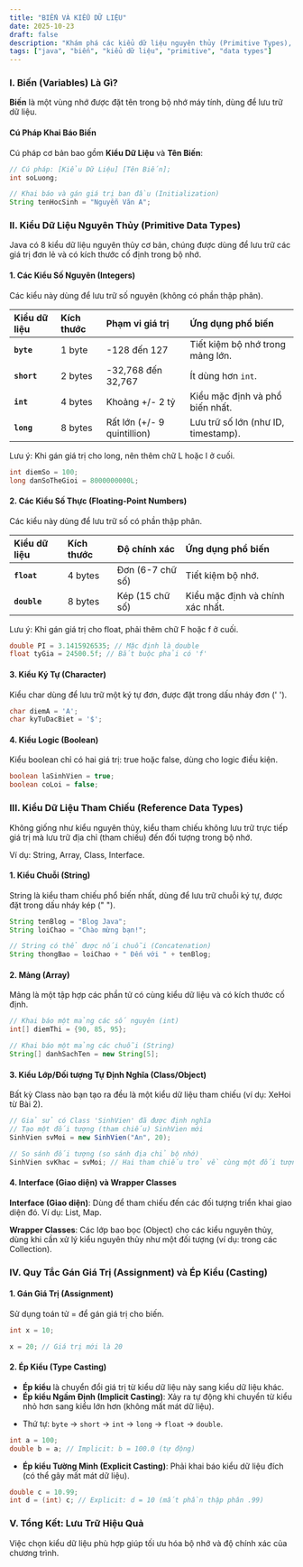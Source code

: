 ```yaml
---
title: "BIẾN VÀ KIỂU DỮ LIỆU"
date: 2025-10-23
draft: false
description: "Khám phá các kiểu dữ liệu nguyên thủy (Primitive Types), cách khai báo và gán giá trị cho Biến trong Java."
tags: ["java", "biến", "kiểu dữ liệu", "primitive", "data types"]
---
```


### I. Biến (Variables) Là Gì?

**Biến** là một vùng nhớ được đặt tên trong bộ nhớ máy tính, dùng để lưu trữ dữ liệu.

#### Cú Pháp Khai Báo Biến

Cú pháp cơ bản bao gồm **Kiểu Dữ Liệu** và **Tên Biến**:

```java
// Cú pháp: [Kiểu Dữ Liệu] [Tên Biến];
int soLuong;

// Khai báo và gán giá trị ban đầu (Initialization)
String tenHocSinh = "Nguyễn Văn A";
```

### II. Kiểu Dữ Liệu Nguyên Thủy (Primitive Data Types)

Java có 8 kiểu dữ liệu nguyên thủy cơ bản, chúng được dùng để lưu trữ các giá trị đơn lẻ và có kích thước cố định trong bộ nhớ.

#### 1. Các Kiểu Số Nguyên (Integers)

Các kiểu này dùng để lưu trữ số nguyên (không có phần thập phân).

| Kiểu dữ liệu | Kích thước | Phạm vi giá trị             | Ứng dụng phổ biến                   |
| :----------- | :--------- | :-------------------------- | :---------------------------------- |
| **`byte`**   | 1 byte     | -128 đến 127                | Tiết kiệm bộ nhớ trong mảng lớn.    |
| **`short`**  | 2 bytes    | -32,768 đến 32,767          | Ít dùng hơn `int`.                  |
| **`int`**    | 4 bytes    | Khoảng +/- 2 tỷ             | Kiểu mặc định và phổ biến nhất.     |
| **`long`**   | 8 bytes    | Rất lớn (+/- 9 quintillion) | Lưu trữ số lớn (như ID, timestamp). |

Lưu ý: Khi gán giá trị cho long, nên thêm chữ L hoặc l ở cuối.

```java
int diemSo = 100;
long danSoTheGioi = 8000000000L;
```

#### 2. Các Kiểu Số Thực (Floating-Point Numbers)

Các kiểu này dùng để lưu trữ số có phần thập phân.

| Kiểu dữ liệu | Kích thước | Độ chính xác     | Ứng dụng phổ biến                |
| :----------- | :--------- | :--------------- | :------------------------------- |
| **`float`**  | 4 bytes    | Đơn (6-7 chữ số) | Tiết kiệm bộ nhớ.                |
| **`double`** | 8 bytes    | Kép (15 chữ số)  | Kiểu mặc định và chính xác nhất. |

Lưu ý: Khi gán giá trị cho float, phải thêm chữ F hoặc f ở cuối.

```java
double PI = 3.1415926535; // Mặc định là double
float tyGia = 24500.5f; // Bắt buộc phải có 'f'
```

#### 3. Kiểu Ký Tự (Character)

Kiểu char dùng để lưu trữ một ký tự đơn, được đặt trong dấu nháy đơn (' ').

```java
char diemA = 'A';
char kyTuDacBiet = '$';
```

#### 4. Kiểu Logic (Boolean)

Kiểu boolean chỉ có hai giá trị: true hoặc false, dùng cho logic điều kiện.

```java
boolean laSinhVien = true;
boolean coLoi = false;
```

### III. Kiểu Dữ Liệu Tham Chiếu (Reference Data Types)

Không giống như kiểu nguyên thủy, kiểu tham chiếu không lưu trữ trực tiếp giá trị mà lưu trữ địa chỉ (tham chiếu) đến đối tượng trong bộ nhớ.

Ví dụ: String, Array, Class, Interface.

#### 1. Kiểu Chuỗi (String)

String là kiểu tham chiếu phổ biến nhất, dùng để lưu trữ chuỗi ký tự, được đặt trong dấu nháy kép (" ").

```java
String tenBlog = "Blog Java";
String loiChao = "Chào mừng bạn!";

// String có thể được nối chuỗi (Concatenation)
String thongBao = loiChao + " Đến với " + tenBlog;
```

#### 2. Mảng (Array)

Mảng là một tập hợp các phần tử có cùng kiểu dữ liệu và có kích thước cố định.

```java
// Khai báo một mảng các số nguyên (int)
int[] diemThi = {90, 85, 95};

// Khai báo một mảng các chuỗi (String)
String[] danhSachTen = new String[5];
```

#### 3. Kiểu Lớp/Đối tượng Tự Định Nghĩa (Class/Object)

Bất kỳ Class nào bạn tạo ra đều là một kiểu dữ liệu tham chiếu (ví dụ: XeHoi từ Bài 2).

```java
// Giả sử có Class 'SinhVien' đã được định nghĩa
// Tạo một đối tượng (tham chiếu) SinhVien mới
SinhVien svMoi = new SinhVien("An", 20);

// So sánh đối tượng (so sánh địa chỉ bộ nhớ)
SinhVien svKhac = svMoi; // Hai tham chiếu trỏ về cùng một đối tượng
```

#### 4. Interface (Giao diện) và Wrapper Classes

**Interface (Giao diện)**: Dùng để tham chiếu đến các đối tượng triển khai giao diện đó. Ví dụ: List, Map.

**Wrapper Classes**: Các lớp bao bọc (Object) cho các kiểu nguyên thủy, dùng khi cần xử lý kiểu nguyên thủy như một đối tượng (ví dụ: trong các Collection).

### IV. Quy Tắc Gán Giá Trị (Assignment) và Ép Kiểu (Casting)

#### 1. Gán Giá Trị (Assignment)

Sử dụng toán tử = để gán giá trị cho biến.

```java
int x = 10;

x = 20; // Giá trị mới là 20
```

#### 2. Ép Kiểu (Type Casting)

- **Ép kiểu** là chuyển đổi giá trị từ kiểu dữ liệu này sang kiểu dữ liệu khác.
- **Ép kiểu Ngầm Định (Implicit Casting)**: Xảy ra tự động khi chuyển từ kiểu nhỏ hơn sang kiểu lớn hơn (không mất mát dữ liệu).

* Thứ tự: `byte` → `short` → `int` → `long` → `float` → `double`.

```java
int a = 100;
double b = a; // Implicit: b = 100.0 (tự động)
```

- **Ép kiểu Tường Minh (Explicit Casting)**: Phải khai báo kiểu dữ liệu đích (có thể gây mất mát dữ liệu).

```java
double c = 10.99;
int d = (int) c; // Explicit: d = 10 (mất phần thập phân .99)
```

### V. Tổng Kết: Lưu Trữ Hiệu Quả

Việc chọn kiểu dữ liệu phù hợp giúp tối ưu hóa bộ nhớ và độ chính xác của chương trình.
